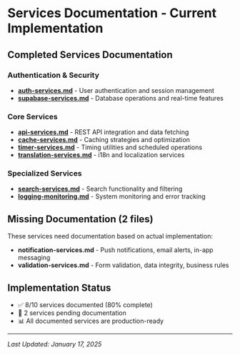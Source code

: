 # Services Documentation - Current Implementation

## Completed Services Documentation

### Authentication & Security
- [**auth-services.md**](./auth-services.md) - User authentication and session management
- [**supabase-services.md**](./supabase-services.md) - Database operations and real-time features

### Core Services  
- [**api-services.md**](./api-services.md) - REST API integration and data fetching
- [**cache-services.md**](./cache-services.md) - Caching strategies and optimization
- [**timer-services.md**](./timer-services.md) - Timing utilities and scheduled operations
- [**translation-services.md**](./translation-services.md) - i18n and localization services

### Specialized Services
- [**search-services.md**](./search-services.md) - Search functionality and filtering
- [**logging-monitoring.md**](./logging-monitoring.md) - System monitoring and error tracking

## Missing Documentation (2 files)
These services need documentation based on actual implementation:
- **notification-services.md** - Push notifications, email alerts, in-app messaging
- **validation-services.md** - Form validation, data integrity, business rules

## Implementation Status
- ✅ 8/10 services documented (80% complete)
- 🔄 2 services pending documentation
- 📊 All documented services are production-ready

---
*Last Updated: January 17, 2025*